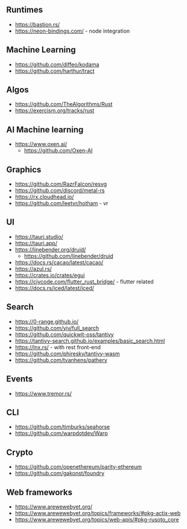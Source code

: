 ## Runtimes

- https://bastion.rs/
- https://neon-bindings.com/ - node integration

## Machine Learning

- https://github.com/diffeo/kodama
- https://github.com/harthur/tract

## Algos

- https://github.com/TheAlgorithms/Rust
- https://exercism.org/tracks/rust

## AI Machine learning

- https://www.oxen.ai/
    - https://github.com/Oxen-AI

## Graphics

- https://github.com/RazrFalcon/resvg
- https://github.com/discord/metal-rs
- https://rx.cloudhead.io/
- https://github.com/leetvr/hotham - vr

## UI

- https://tauri.studio/
- https://tauri.app/
- https://linebender.org/druid/
    - https://github.com/linebender/druid
- https://docs.rs/cacao/latest/cacao/
- https://azul.rs/
- https://crates.io/crates/egui
- https://cjycode.com/flutter_rust_bridge/ - flutter related
- https://docs.rs/iced/latest/iced/

## Search
- https://0-range.github.io/
- https://github.com/yiv/full_search 
- https://github.com/quickwit-oss/tantivy
- https://tantivy-search.github.io/examples/basic_search.html
- https://lnx.rs/ - with rest front-end
- https://github.com/phiresky/tantivy-wasm
- https://github.com/tvanhens/pathery

## Events

- https://www.tremor.rs/

## CLI

- https://github.com/timburks/seahorse
- https://github.com/warpdotdev/Warp

## Crypto

- https://github.com/openethereum/parity-ethereum
- https://github.com/gakonst/foundry

## Web frameworks

- https://www.arewewebyet.org/
- https://www.arewewebyet.org/topics/frameworks/#pkg-actix-web
- https://www.arewewebyet.org/topics/web-apis/#pkg-rusoto_core
